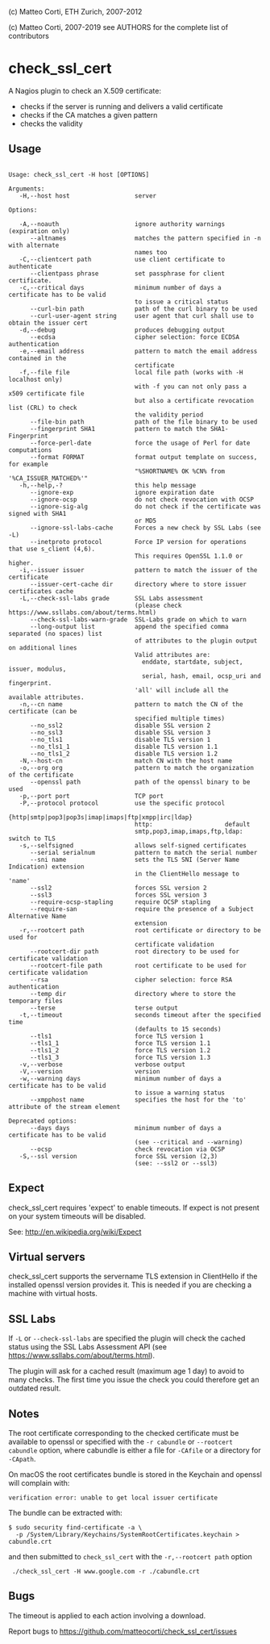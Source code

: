 
 (c) Matteo Corti, ETH Zurich, 2007-2012

 (c) Matteo Corti, 2007-2019
  see AUTHORS for the complete list of contributors

# check_ssl_cert

A Nagios plugin to check an X.509 certificate:
 - checks if the server is running and delivers a valid certificate
 - checks if the CA matches a given pattern
 - checks the validity

## Usage

```

Usage: check_ssl_cert -H host [OPTIONS]

Arguments:
   -H,--host host                  server

Options:

   -A,--noauth                	   ignore authority warnings (expiration only)
      --altnames              	   matches the pattern specified in -n with alternate
                              	   names too
   -C,--clientcert path       	   use client certificate to authenticate
      --clientpass phrase     	   set passphrase for client certificate.
   -c,--critical days         	   minimum number of days a certificate has to be valid
                              	   to issue a critical status
      --curl-bin path         	   path of the curl binary to be used
      --curl-user-agent string     user agent that curl shall use to obtain the issuer cert      
   -d,--debug                 	   produces debugging output
      --ecdsa                 	   cipher selection: force ECDSA authentication
   -e,--email address         	   pattern to match the email address contained in the
                              	   certificate
   -f,--file file             	   local file path (works with -H localhost only)
                              	   with -f you can not only pass a x509 certificate file
                              	   but also a certificate revocation list (CRL) to check
                              	   the validity period
      --file-bin path         	   path of the file binary to be used
      --fingerprint SHA1      	   pattern to match the SHA1-Fingerprint
      --force-perl-date       	   force the usage of Perl for date computations
      --format FORMAT         	   format output template on success, for example
                              	   "%SHORTNAME% OK %CN% from '%CA_ISSUER_MATCHED%'"
   -h,--help,-?               	   this help message
      --ignore-exp            	   ignore expiration date
      --ignore-ocsp           	   do not check revocation with OCSP
      --ignore-sig-alg        	   do not check if the certificate was signed with SHA1
                              	   or MD5
      --ignore-ssl-labs-cache 	   Forces a new check by SSL Labs (see -L)
      --inetproto protocol         Force IP version for operations that use s_client (4,6).
                                   This requires OpenSSL 1.1.0 or higher.
   -i,--issuer issuer         	   pattern to match the issuer of the certificate
      --issuer-cert-cache dir 	   directory where to store issuer certificates cache
   -L,--check-ssl-labs grade  	   SSL Labs assessment
                              	   (please check https://www.ssllabs.com/about/terms.html)
      --check-ssl-labs-warn-grade  SSL-Labs grade on which to warn
      --long-output list      	   append the specified comma separated (no spaces) list
                              	   of attributes to the plugin output on additional lines
                              	   Valid attributes are:
                              	     enddate, startdate, subject, issuer, modulus,
                              	     serial, hash, email, ocsp_uri and fingerprint.
                              	   'all' will include all the available attributes.
   -n,--cn name               	   pattern to match the CN of the certificate (can be
                              	   specified multiple times)
      --no_ssl2               	   disable SSL version 2
      --no_ssl3               	   disable SSL version 3
      --no_tls1               	   disable TLS version 1
      --no_tls1_1             	   disable TLS version 1.1
      --no_tls1_2             	   disable TLS version 1.2
   -N,--host-cn               	   match CN with the host name
   -o,--org org               	   pattern to match the organization of the certificate
      --openssl path          	   path of the openssl binary to be used
   -p,--port port             	   TCP port
   -P,--protocol protocol     	   use the specific protocol
                              	   {http|smtp|pop3|pop3s|imap|imaps|ftp|xmpp|irc|ldap}
                              	   http:                    default
                              	   smtp,pop3,imap,imaps,ftp,ldap: switch to TLS
   -s,--selfsigned            	   allows self-signed certificates
      --serial serialnum      	   pattern to match the serial number
      --sni name              	   sets the TLS SNI (Server Name Indication) extension
                              	   in the ClientHello message to 'name'
      --ssl2                  	   forces SSL version 2
      --ssl3                  	   forces SSL version 3
      --require-ocsp-stapling 	   require OCSP stapling
      --require-san           	   require the presence of a Subject Alternative Name
                              	   extension
   -r,--rootcert path         	   root certificate or directory to be used for
                              	   certificate validation
      --rootcert-dir path     	   root directory to be used for certificate validation
      --rootcert-file path    	   root certificate to be used for certificate validation
      --rsa                   	   cipher selection: force RSA authentication
      --temp dir              	   directory where to store the temporary files
      --terse                 	   terse output
   -t,--timeout               	   seconds timeout after the specified time
                              	   (defaults to 15 seconds)
      --tls1                  	   force TLS version 1
      --tls1_1                	   force TLS version 1.1
      --tls1_2                	   force TLS version 1.2
      --tls1_3                	   force TLS version 1.3
   -v,--verbose               	   verbose output
   -V,--version               	   version
   -w,--warning days          	   minimum number of days a certificate has to be valid
                              	   to issue a warning status
      --xmpphost name         	   specifies the host for the 'to' attribute of the stream element

Deprecated options:
      --days days                  minimum number of days a certificate has to be valid
                              	   (see --critical and --warning)
      --ocsp                  	   check revocation via OCSP
   -S,--ssl version           	   force SSL version (2,3)
                              	   (see: --ssl2 or --ssl3)
```

## Expect

check_ssl_cert requires 'expect' to enable timeouts. If expect is not
present on your system timeouts will be disabled.

See: http://en.wikipedia.org/wiki/Expect

## Virtual servers

check_ssl_cert supports the servername TLS extension in ClientHello
if the installed openssl version provides it. This is needed if you
are checking a machine with virtual hosts.

## SSL Labs

If `-L` or `--check-ssl-labs` are specified the plugin will check the
cached status using the SSL Labs Assessment API (see
https://www.ssllabs.com/about/terms.html).

The plugin will ask for a cached result (maximum age 1 day) to avoid
to many checks. The first time you issue the check you could therefore
get an outdated result.

## Notes

The root certificate corresponding to the checked certificate must be
available to openssl or specified with the `-r cabundle` or
`--rootcert cabundle` option, where cabundle is either a file for `-CAfile`
or a directory for `-CApath`.

On macOS the root certificates bundle is stored in the Keychain and
openssl will complain with:

```
verification error: unable to get local issuer certificate
```

The bundle can be extracted with:

```
$ sudo security find-certificate -a \
  -p /System/Library/Keychains/SystemRootCertificates.keychain > cabundle.crt
```

and then submitted to `check_ssl_cert` with the `-r,--rootcert path` option

```
 ./check_ssl_cert -H www.google.com -r ./cabundle.crt 
```

## Bugs

The timeout is applied to each action involving a download.

Report bugs to https://github.com/matteocorti/check_ssl_cert/issues

